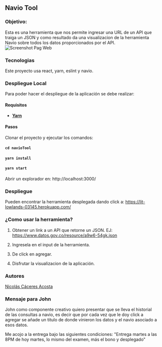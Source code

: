 ## Navio Tool
### Objetivo:
Esta es una herramienta que nos permite ingresar una URL de un API que traiga un JSON y como resultado da una visualizacion de la herramienta Navio sobre todos los datos proporcionados por el API.
![Screenshot Pag Web](https://raw.githubusercontent.com/nacaceres/navioTool/master/Captura%20de%20Pantalla%202019-09-17%20a%20la(s)%207.02.15%20p.%20m..png)
### Tecnologias
Este proyecto usa react, yarn, eslint y navio.
### Despliegue Local  
Para poder hacer el despliegue de la aplicación se debe realizar:
#### Requisitos 
- [**Yarn**](https://yarnpkg.com/lang/es-es/docs/cli/install/)
#### Pasos
Clonar el proyecto y ejecutar los comandos:

#### `cd navioTool`

#### `yarn install`

#### `yarn start`

Abrir un explorador en: http://localhost:3000/

### Despliegue

Pueden encontrar la herramienta desplegada dando click a: https://lit-lowlands-03145.herokuapp.com/

### ¿Como usar la herramienta?

1) Obtener un link a un API que retorne un JSON. EJ: https://www.datos.gov.co/resource/a9w6-54gk.json

2) Ingresela en el input de la herramienta.

3) De click en agregar.

4) Disfrutar la visualizacion de la aplicación.

### Autores
[Nicolás Cáceres Acosta](https://github.com/nacaceres)

### Mensaje para John
John como componente creativo quiero presentar que se lleva el historial de las consultas a navio, es decir que por cada vez que le doy click a agregar se añade un titulo de donde vinieron los datos y el navio asociado a esos datos.

Me acojo a la entrega bajo las siguientes condiciones: "Entrega martes a las 8PM de hoy martes, lo mismo del examen, más el bono y desplegado"


